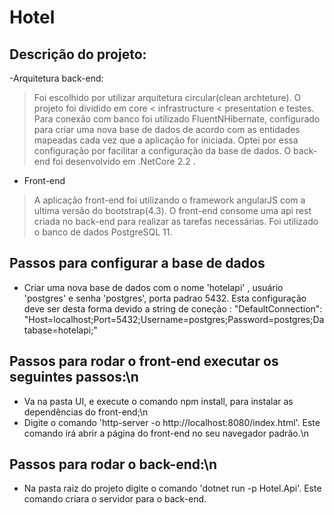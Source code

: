 # Hotel

## Descrição do projeto:
-Arquitetura back-end:
>Foi escolhido por utilizar arquitetura circular(clean archteture). O projeto foi dividido em core < infrastructure < presentation e testes. Para conexão com banco foi utilizado FluentNHibernate, configurado para criar uma nova base de dados de acordo com as entidades mapeadas cada vez que a aplicação for iniciada. Optei por essa configuração por facilitar a configuração da base de dados. O back-end foi desenvolvido em .NetCore 2.2 .
- Front-end
> A aplicação front-end foi utilizando o framework angularJS com a ultima versão do bootstrap(4.3). O front-end consome uma api rest criada no back-end para realizar as tarefas necessárias.
> Foi utilizado o banco de dados PostgreSQL 11.

## Passos para configurar a base de dados
- Criar uma nova base de dados com o nome 'hotelapi' , usuário 'postgres' e senha 'postgres', porta padrao 5432. Esta configuração deve ser desta forma devido a string de coneção : "DefaultConnection": "Host=localhost;Port=5432;Username=postgres;Password=postgres;Database=hotelapi;"

## Passos para rodar o front-end executar os seguintes passos:\n
- Va na pasta UI, e execute o comando npm install, para instalar as dependências do front-end;\n
- Digite o comando 'http-server -o http://localhost:8080/index.html'. Este comando irá abrir a página do front-end no seu navegador padrão.\n


## Passos para rodar o back-end:\n
- Na pasta raiz do projeto digite o comando 'dotnet run -p Hotel.Api'. Este comando criara o servidor para o back-end.

